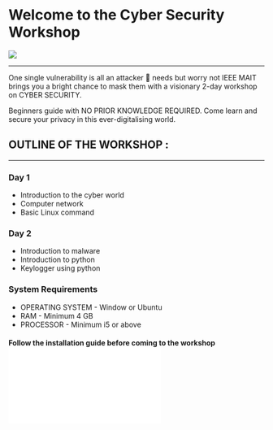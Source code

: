 # Welcome to the Cyber Security Workshop
![](https://proxy.duckduckgo.com/iu/?u=http%3A%2F%2Faoemploymenttalk.com%2Fwp-content%2Fuploads%2F2016%2F02%2Fcybersecurity.jpg&f=1&nofb=1)

---

One single vulnerability is all an attacker 👤 needs but worry not IEEE MAIT brings you a bright chance to mask them with a visionary 2-day workshop on CYBER SECURITY.

Beginners guide with NO PRIOR KNOWLEDGE REQUIRED.
Come learn and secure your privacy  in this ever-digitalising world. 

## OUTLINE OF THE WORKSHOP :
___

### Day 1

* Introduction to the cyber world
* Computer network 
* Basic Linux command 
 
### Day 2

* Introduction to malware
* Introduction to python
* Keylogger using python

### System Requirements
* OPERATING SYSTEM - Window or Ubuntu
* RAM - Minimum 4 GB
* PROCESSOR - Minimum i5 or above 

#### Follow the installation guide before coming to the workshop ![Installation Guide](intallationGuide.md) 